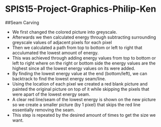 # SPIS15-Project-Graphics-Philip-Ken


##Seam Carving

* We first changed the colored picture into greyscale.  
* Afterwards we then calculated energy through subtracting surrounding greyscale values of adjacent pixels for each pixel
* Then we calculated a path from top to bottom or left to right that acculumated the lowest amount of energy.
* This was achieved through adding energy values from top to bottom or left to right where on the right or bottom side           the energy values are the highest since all the lowest energy values on its were added.   
* By finding the lowest energy value at the end (bottom/left), we can backtrack to find the lowest energy seam/line.  
* Using the location of each pixel we created a red blank picture and painted the original picture on top of it while            skipping the pixels that were apart of the lowest energy seam.  
* A clear red line/seam of the lowest energy is shown on the new picture so we create a smaller picture (by 1 pixel) that         skips the red line essentially removing the seam. 
* This step is repeated by the desired amount of times to get the size we want.  

